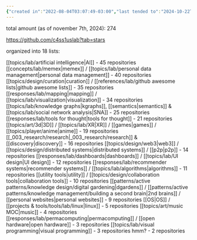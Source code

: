 ```yaml
---
{"created in":"2022-08-04T03:07:49-03:00","last tended to":"2024-10-22T17:40:29-03:00","tags":["lab","datamanagement","resource","🌱","informationmanagement"],"created":"2022-08-04T03:07:49.557-03:00","updated":"2025-04-05T14:55:05.592-03:00","dg-publish":true,"notestage":["🌱"],"permalink":"/references/lab/github-starred-repositories/","dgPassFrontmatter":true}
---
```


total amount (as of november 7th, 2024): 274

https://github.com/c4ss1uslab?tab=stars

organized into 18 lists:

[[topics/lab/artificial intelligence\|AI]] - 45 repositories
[[concepts/lab/memex\|memex]] / [[topics/lab/personal data management\|personal data management]] - 40 repositories
[[topics/design/curation\|curation]] / [[references/lab/github awesome lists\|github awesome lists]] - 35 repositories
[[responses/lab/mapping\|mapping]] / [[topics/lab/visualization\|visualization]] - 34 repositories
[[topics/lab/knowledge graphs\|kgraphs]], [[semantics\|semantics]] & [[topics/lab/social network analysis\|SNA]] - 25 repositories
[[responses/lab/tools for thought\|tools for thought]] - 21 repositories
[[topics/art/3d\|3D]] / [[topics/lab/XR\|XR]] / [[games\|games]] / [[topics/player/anime\|anime]] - 19 repositories
[[_003_research/research\|_003_research/research]] & [[discovery\|discovery]] - 16 repositories
[[topics/design/web3\|web3]] / [[topics/design/distributed systems\|distributed systems]] / [[p2p\|p2p]] - 14 repositories
[[responses/lab/dashboards\|dashboards]] / [[topics/lab/UI design\|UI design]] - 12 repositories
[[responses/lab/recommender systems\|recommender systems]] / [[topics/lab/algorithms\|algorithms]] - 11 repositories
[[utility tools\|utility]] / [[topics/design/collaboration tools\|collaboration tools]] - 10 repositories
[[patterns/active patterns/knowledge design/digital gardening\|dgardens]] / [[patterns/active patterns/knowledge management/building a second brain\|2nd brains]] / [[personal websites\|personal websites]] - 9 repositories
[[OS\|OS]] / [[projects & tools/tools/lab/linux\|linux]] - 5 repositories
[[topics/art/music MOC\|music]] - 4 repositories
[[responses/lab/permacomputing\|permacomputing]] / [[open hardware\|open hardware]] - 3 repositories
[[topics/lab/visual programming\|visual programming]] - 3 repositories
hmm? - 2 repositories